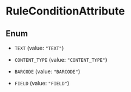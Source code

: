 

# RuleConditionAttribute

## Enum


* `TEXT` (value: `"TEXT"`)

* `CONTENT_TYPE` (value: `"CONTENT_TYPE"`)

* `BARCODE` (value: `"BARCODE"`)

* `FIELD` (value: `"FIELD"`)



